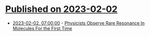 # [Published on 2023-02-02](index.md)

* [2023-02-02, 07:00:00](https://science.slashdot.org/story/23/02/02/0337245/physicists-observe-rare-resonance-in-molecules-for-the-first-time?utm_source=rss1.0mainlinkanon&utm_medium=feed) - [Physicists Observe Rare Resonance In Molecules For the First Time](https://science.slashdot.org/story/23/02/02/0337245/physicists-observe-rare-resonance-in-molecules-for-the-first-time?utm_source=rss1.0mainlinkanon&utm_medium=feed)
